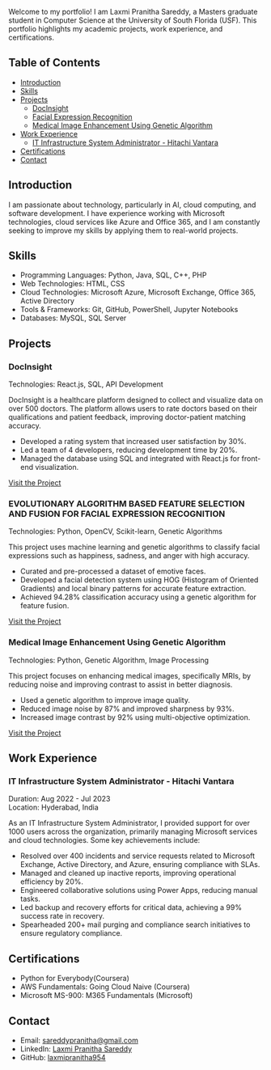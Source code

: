 Welcome to my portfolio! I am Laxmi Pranitha Sareddy, a Masters graduate student in Computer Science at the University of South Florida (USF). This portfolio highlights my academic projects, work experience, and certifications.

## Table of Contents

- [Introduction](#introduction)
- [Skills](#skills)
- [Projects](#projects)
  - [DocInsight](#docinsight)
  - [Facial Expression Recognition](#facial_expression_recognition_genetic_algorithm)
  - [Medical Image Enhancement Using Genetic Algorithm](#medical-image-enhancement-using-genetic-algorithm)
- [Work Experience](#work-experience)
  - [IT Infrastructure System Administrator - Hitachi Vantara](#it-infrastructure-system-administrator---hitachi-vantara)
- [Certifications](#certifications)
- [Contact](#contact)

## Introduction

I am passionate about technology, particularly in AI, cloud computing, and software development. I have experience working with Microsoft technologies, cloud services like Azure and Office 365, and I am constantly seeking to improve my skills by applying them to real-world projects.

## Skills

- Programming Languages: Python, Java, SQL, C++, PHP
- Web Technologies: HTML, CSS
- Cloud Technologies: Microsoft Azure, Microsoft Exchange, Office 365, Active Directory
- Tools & Frameworks: Git, GitHub, PowerShell, Jupyter Notebooks
- Databases: MySQL, SQL Server

## Projects

### DocInsight

Technologies: React.js, SQL, API Development

DocInsight is a healthcare platform designed to collect and visualize data on over 500 doctors. The platform allows users to rate doctors based on their qualifications and patient feedback, improving doctor-patient matching accuracy.

- Developed a rating system that increased user satisfaction by 30%.
- Led a team of 4 developers, reducing development time by 20%.
- Managed the database using SQL and integrated with React.js for front-end visualization.

[Visit the Project](projects/docinsight)

### EVOLUTIONARY ALGORITHM BASED FEATURE SELECTION AND FUSION FOR FACIAL EXPRESSION RECOGNITION
Technologies: Python, OpenCV, Scikit-learn, Genetic Algorithms

This project uses machine learning and genetic algorithms to classify facial expressions such as happiness, sadness, and anger with high accuracy.

- Curated and pre-processed a dataset of emotive faces.
- Developed a facial detection system using HOG (Histogram of Oriented Gradients) and local binary patterns for accurate feature extraction.
- Achieved 94.28% classification accuracy using a genetic algorithm for feature fusion.

[Visit the Project](projects/facial_expression_recognition_genetic_algorithm)

### Medical Image Enhancement Using Genetic Algorithm

Technologies: Python, Genetic Algorithm, Image Processing

This project focuses on enhancing medical images, specifically MRIs, by reducing noise and improving contrast to assist in better diagnosis.

- Used a genetic algorithm to improve image quality.
- Reduced image noise by 87% and improved sharpness by 93%.
- Increased image contrast by 92% using multi-objective optimization.

[Visit the Project](projects/medical_image_enhancement_genetic_algorithm)

## Work Experience

### IT Infrastructure System Administrator - Hitachi Vantara
Duration: Aug 2022 - Jul 2023  
Location: Hyderabad, India

As an IT Infrastructure System Administrator, I provided support for over 1000 users across the organization, primarily managing Microsoft services and cloud technologies. Some key achievements include:

- Resolved over 400 incidents and service requests related to Microsoft Exchange, Active Directory, and Azure, ensuring compliance with SLAs.
- Managed and cleaned up inactive reports, improving operational efficiency by 20%.
- Engineered collaborative solutions using Power Apps, reducing manual tasks.
- Led backup and recovery efforts for critical data, achieving a 99% success rate in recovery.
- Spearheaded 200+ mail purging and compliance search initiatives to ensure regulatory compliance.

## Certifications

- Python for Everybody(Coursera)
- AWS Fundamentals: Going Cloud Naive (Coursera)
- Microsoft MS-900: M365 Fundamentals (Microsoft)

## Contact

- Email: [sareddypranitha@gmail.com](mailto:sareddypranitha@gmail.com)
- LinkedIn: [Laxmi Pranitha Sareddy](https://www.linkedin.com/in/laxmi-pranitha-sareddy/)
- GitHub: [laxmipranitha954](https://github.com/laxmipranitha954)


